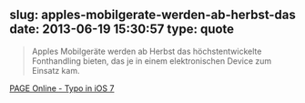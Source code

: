 slug: apples-mobilgerate-werden-ab-herbst-das
date: 2013-06-19 15:30:57
type: quote
---

> Apples Mobilgeräte werden ab Herbst das höchstentwickelte Fonthandling bieten, das je in einem elektronischen Device zum Einsatz kam.

[PAGE Online - Typo in iOS 7](http://www.page-online.de/emag/typo/artikel/typo-in-ios-7)
